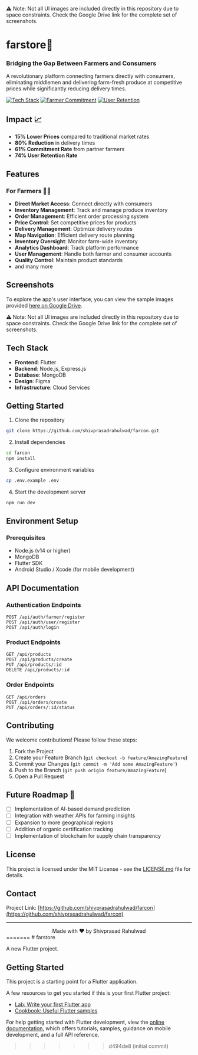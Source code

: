 ⚠️ Note: Not all UI images are included directly in this repository due to space constraints. Check the Google Drive link for the complete set of screenshots.

# farstore🌾 
### Bridging the Gap Between Farmers and Consumers

A revolutionary platform connecting farmers directly with consumers, eliminating middlemen and delivering farm-fresh produce at competitive prices while significantly reducing delivery times.

[![Tech Stack](https://img.shields.io/badge/Tech%20Stack-Flutter%20%7C%20MongoDB%20%7C%20Express.js%20%7C%20Node.js-green)](#tech-stack)
[![Farmer Commitment](https://img.shields.io/badge/Farmer%20Commitment-61%25-success)](#impact)
[![User Retention](https://img.shields.io/badge/User%20Retention-74%25-success)](#impact)

## Impact 📈

- **15% Lower Prices** compared to traditional market rates
- **80% Reduction** in delivery times
- **61% Commitment Rate** from partner farmers
- **74% User Retention Rate**

## Features

### For Farmers 👨‍🌾
- **Direct Market Access**: Connect directly with consumers
- **Inventory Management**: Track and manage produce inventory
- **Order Management**: Efficient order processing system
- **Price Control**: Set competitive prices for products
- **Delivery Management**: Optimize delivery routes
- **Map Navigation**: Efficient delivery route planning
- **Inventory Oversight**: Monitor farm-wide inventory
- **Analytics Dashboard**: Track platform performance
- **User Management**: Handle both farmer and consumer accounts
- **Quality Control**: Maintain product standards
- and many more

## Screenshots
To explore the app's user interface, you can view the sample images provided [here on Google Drive](https://drive.google.com/drive/folders/12K6IJ-e4jf160u6gRkjM4H_GlgoNCBxM?usp=sharing).


⚠️ Note: Not all UI images are included directly in this repository due to space constraints. Check the Google Drive link for the complete set of screenshots.

## Tech Stack

- **Frontend**: Flutter
- **Backend**: Node.js, Express.js
- **Database**: MongoDB
- **Design**: Figma
- **Infrastructure**: Cloud Services

## Getting Started

1. Clone the repository
```bash
git clone https://github.com/shivprasadrahulwad/farcon.git
```

2. Install dependencies
```bash
cd farcon
npm install
```

3. Configure environment variables
```bash
cp .env.example .env
```

4. Start the development server
```bash
npm run dev
```

## Environment Setup

### Prerequisites
- Node.js (v14 or higher)
- MongoDB
- Flutter SDK
- Android Studio / Xcode (for mobile development)

## API Documentation

### Authentication Endpoints
```
POST /api/auth/farmer/register
POST /api/auth/user/register
POST /api/auth/login
```

### Product Endpoints
```
GET /api/products
POST /api/products/create
PUT /api/products/:id
DELETE /api/products/:id
```

### Order Endpoints
```
GET /api/orders
POST /api/orders/create
PUT /api/orders/:id/status
```

## Contributing

We welcome contributions! Please follow these steps:

1. Fork the Project
2. Create your Feature Branch (`git checkout -b feature/AmazingFeature`)
3. Commit your Changes (`git commit -m 'Add some AmazingFeature'`)
4. Push to the Branch (`git push origin feature/AmazingFeature`)
5. Open a Pull Request

## Future Roadmap 🚀

- [ ] Implementation of AI-based demand prediction
- [ ] Integration with weather APIs for farming insights
- [ ] Expansion to more geographical regions
- [ ] Addition of organic certification tracking
- [ ] Implementation of blockchain for supply chain transparency

## License

This project is licensed under the MIT License - see the [LICENSE.md](LICENSE.md) file for details.

## Contact

Project Link: [https://github.com/shivprasadrahulwad/farcon](https://github.com/shivprasadrahulwad/farcon)

---

<div align="center">
Made with ❤️ by Shivprasad Rahulwad
</div>
=======
# farstore

A new Flutter project.

## Getting Started

This project is a starting point for a Flutter application.

A few resources to get you started if this is your first Flutter project:

- [Lab: Write your first Flutter app](https://docs.flutter.dev/get-started/codelab)
- [Cookbook: Useful Flutter samples](https://docs.flutter.dev/cookbook)

For help getting started with Flutter development, view the
[online documentation](https://docs.flutter.dev/), which offers tutorials,
samples, guidance on mobile development, and a full API reference.
>>>>>>> d494de8 (initial commit)
